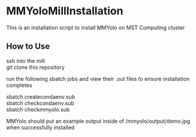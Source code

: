 # MMYoloMillInstallation
This is an installation script to install MMYolo on MST Computing cluster
## How to Use
ssh into the mill  
git clone this repository

run the following sbatch jobs and view their .out files to ensure installation completes  

sbatch createcondaenv.sub  
sbatch checkcondaenv.sub  
sbatch checkmmyolo.sub  

MMYolo should put an example output inside of /mmyolo/output/demo.jpg when successfully installed